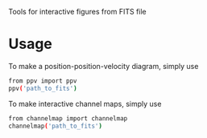 Tools for interactive figures from FITS file

# Usage
To make a position-position-velocity diagram, simply use
```bash
from ppv import ppv
ppv('path_to_fits')
```

To make interactive channel maps, simply use
```bash
from channelmap import channelmap
channelmap('path_to_fits')
```
